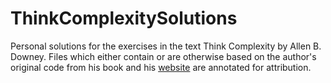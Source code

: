 # ThinkComplexitySolutions

Personal solutions for the exercises in the text Think Complexity by Allen B. Downey. Files which either contain
or are otherwise based on the author's original code from his book and his [website](http://greenteapress.com/complexity/)
are annotated for attribution.
